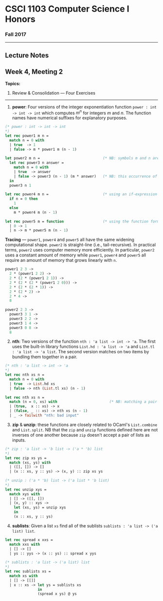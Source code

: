 # CSCI 1103 Computer Science I Honors

### Fall 2017

---

## Lecture Notes
## Week 4, Meeting 2

**Topics:**

1. Review & Consolidation — Four Exercises

---

1. **power**: Four versions of the integer exponentiation function `power : int -> int -> int` which computes $m^n$ for integers $m$ and $n$. The function names have numerical suffixes for explanatory purposes.

```ocaml
(* power : int -> int -> int
*)
let rec power1 m n =
  match n = 0 with
  | true  -> 1
  | false -> m * power1 m (n - 1)
  
let power2 m n =                             (* NB: symbols m and n are variables wrt power2 *)
  let rec power3 n answer =
    match n = 0 with
    | true  -> answer
    | false -> power3 (n - 1) (m * answer)   (* NB: this occurrence of m is constant wrt power3 *)
  in
  power3 n 1
  
let rec power4 m n =                         (* using an if-expression instead of match *)
  if n = 0 then
    1
  else
    m * power4 m (n - 1)
    
let rec power5 m = function                  (* using the function form for matching *)
  | 0 -> 1
  | n -> m * power5 m (n - 1)
```

**Tracing** — `power1`, `power4` and `power5` all have the same widening computational shape. `power2` is straight-line (i.e., tail-recursive). In practical terms, `power2` uses computer memory more efficiently. In particular, `power2` uses a constant amount of memory while `power1`, `power4` and `power5` all require an amount of memory that grows linearly with `n`.

```ocaml
power1 2 3 -> 
  2 * (power1 2 2) ->
  2 * (2 * (power1 2 1)) ->
  2 * (2 * (2 * (power1 2 0))) ->
  2 * (2 * (2 * 1)) ->
  2 * (2 * 2) ->
  2 * 4 ->
  8
  
power2 2 3 ->
  power3 3 1 ->
  power3 2 2 ->
  power3 1 4 ->
  power3 0 8 ->
  8
```

2. **nth**: Two versions of the function `nth : 'a list -> int -> 'a`. The first uses the built-in library functions `List.hd : 'a list -> 'a` and `List.tl : 'a list -> 'a list`. The second version matches on two items by bundling them together in a pair.

```ocaml
(* nth : 'a list -> int -> 'a
*)
let rec nth xs n =
  match n = 0 with
  | true  -> List.hd xs
  | false -> nth (List.tl xs) (n - 1)
  
let rec nth xs n =
  match (n = 0, xs) with                        (* NB: matching a pair here *)
  | (true,  x :: xs) -> x
  | (false, _ :: xs) -> nth xs (n - 1)
  | _ -> failwith "nth: bad input"
```

3. **zip** & **unzip**: these functions are closely related to OCaml's `List.combine` and `List.split`. NB that the `zip` and `unzip` functions defined here are not inverses of one another because `zip` doesn't accept a pair of lists as inputs.

```ocaml
(* zip : 'a list -> 'b list -> ('a * 'b) list
*)
let rec zip xs ys =
  match (xs, ys) with
  | ([], []) -> []
  | (x :: xs, y :: ys) -> (x, y) :: zip xs ys
  
(* unzip : ('a * 'b) list -> ('a list * 'b list)
*)
let rec unzip xys =
  match xys with
  | [] -> ([], [])
  | (x, y) :: xys ->
    let (xs, ys) = unzip xys
    in
    (x :: xs, y :: ys)
```

4. **sublists**: Given a list `xs` find all of the sublists `sublists : 'a list -> ('a list) list`.

```ocaml
let rec spread x xxs =
  match xxs with
  | [] -> []
  | ys :: yys -> (x :: ys) :: spread x yys
  
(* sublists : 'a list -> ('a list) list
*)
let rec sublists xs =
  match xs with
  | [] -> [[]]
  | x :: xs -> let ys = sublists xs
               in
               (spread x ys) @ ys
```

